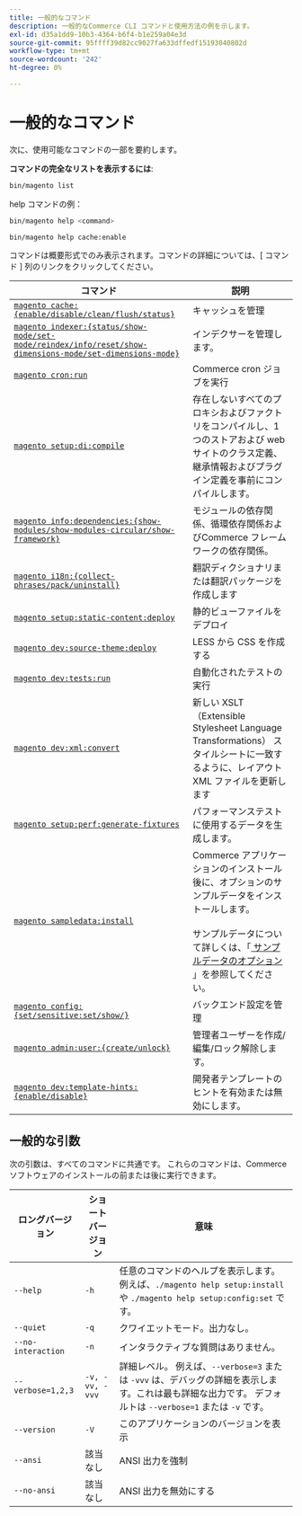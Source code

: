 ```yaml
---
title: 一般的なコマンド
description: 一般的なCommerce CLI コマンドと使用方法の例を示します。
exl-id: d35a1dd9-10b3-4364-b6f4-b1e259a04e3d
source-git-commit: 95ffff39d82cc9027fa633dffedf15193040802d
workflow-type: tm+mt
source-wordcount: '242'
ht-degree: 0%

---
```


# 一般的なコマンド

次に、使用可能なコマンドの一部を要約します。

**コマンドの完全なリストを表示するには**:

```bash
bin/magento list
```

help コマンドの例：

```bash
bin/magento help <command>
```

```bash
bin/magento help cache:enable
```

コマンドは概要形式でのみ表示されます。コマンドの詳細については、[ コマンド ] 列のリンクをクリックしてください。

| コマンド | 説明 |
|--- |--- |
| [`magento cache:{enable/disable/clean/flush/status}`](../cli/manage-cache.md) | キャッシュを管理 |
| [`magento indexer:{status/show-mode/set-mode/reindex/info/reset/show-dimensions-mode/set-dimensions-mode}`](../cli/manage-indexers.md) | インデクサーを管理します。 |
| [`magento cron:run`](../cli/configure-cron-jobs.md) | Commerce cron ジョブを実行 |
| [`magento setup:di:compile`](../cli/code-compiler.md) | 存在しないすべてのプロキシおよびファクトリをコンパイルし、1 つのストアおよび web サイトのクラス定義、継承情報およびプラグイン定義を事前にコンパイルします。 |
| [`magento info:dependencies:{show-modules/show-modules-circular/show-framework}`](../cli/dependency-reports.md) | モジュールの依存関係、循環依存関係およびCommerce フレームワークの依存関係。 |
| [`magento i18n:{collect-phrases/pack/uninstall}`](../cli/localization.md) | 翻訳ディクショナリまたは翻訳パッケージを作成します |
| [`magento setup:static-content:deploy`](../cli/static-view-file-deployment.md) | 静的ビューファイルをデプロイ |
| [`magento dev:source-theme:deploy`](../cli/create-symlinks.md) | LESS から CSS を作成する |
| [`magento dev:tests:run`](../cli/unit-tests.md) | 自動化されたテストの実行 |
| [`magento dev:xml:convert`](../cli/convert-layout-files.md) | 新しい XSLT （Extensible Stylesheet Language Transformations） スタイルシートに一致するように、レイアウト XML ファイルを更新します |
| [`magento setup:perf:generate-fixtures`](../cli/generate-data.md) | パフォーマンステストに使用するデータを生成します。 |
| [`magento sampledata:install`](../../installation/sample-data/overview.md) | Commerce アプリケーションのインストール後に、オプションのサンプルデータをインストールします。<br><br> サンプルデータについて詳しくは、「[ サンプルデータのオプション ](../../installation/sample-data/overview.md)」を参照してください。 |
| [`magento config:{set/sensitive:set/show/}`](../cli/set-configuration-values.md) | バックエンド設定を管理 |
| [`magento admin:user:{create/unlock}`](../../installation/tutorials/admin.md#create-edit-or-unloack-an-administrator-account) | 管理者ユーザーを作成/編集/ロック解除します。 |
| [`magento dev:template-hints:{enable/disable}`](https://developer.adobe.com/commerce/frontend-core/guide/themes/debug/) | 開発者テンプレートのヒントを有効または無効にします。 |

## 一般的な引数

次の引数は、すべてのコマンドに共通です。 これらのコマンドは、Commerce ソフトウェアのインストールの前または後に実行できます。

| ロングバージョン | ショートバージョン | 意味 |
|--- |--- |--- |
| `--help` | `-h` | 任意のコマンドのヘルプを表示します。 例えば、`./magento help setup:install` や `./magento help setup:config:set` です。 |
| `--quiet` | `-q` | クワイエットモード。出力なし。 |
| `--no-interaction` | `-n` | インタラクティブな質問はありません。 |
| `--verbose=1,2,3` | `-v, -vv, -vvv` | 詳細レベル。 例えば、`--verbose=3` または `-vvv` は、デバッグの詳細を表示します。これは最も詳細な出力です。 デフォルトは `--verbose=1` または `-v` です。 |
| `--version` | `-V` | このアプリケーションのバージョンを表示 |
| `--ansi` | 該当なし | ANSI 出力を強制 |
| `--no-ansi` | 該当なし | ANSI 出力を無効にする |
